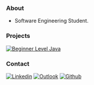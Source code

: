 ### About
- Software Engineering Student.

### Projects
<p align="left">
  <a href="https://github.com/emredemirr/CarRental"><img title="Beginner Level Java" src="https://github.com/umitdemirr/Beginner-Level-Java/blob/master/JAVA101-Patika.iml"></a>
</p>

### Contact
[![Linkedin](https://img.shields.io/badge/LinkedIn-0077B5?style=for-the-badge&logo=linkedin&logoColor=white)](https://www.linkedin.com/in/emredemirr/)
[![Outlook](https://img.shields.io/badge/Gmail-D14836?style=for-the-badge&logo=gmail&logoColor=white)](mailto:umit.demiir@outlook.com)
[![Github](https://img.shields.io/badge/GitHub-100000?style=for-the-badge&logo=github&logoColor=white)](https://github.com/umitdemirr/)
